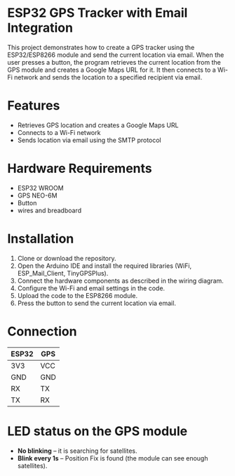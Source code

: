 # ESP32 GPS Tracker with Email Integration
This project demonstrates how to create a GPS tracker using the ESP32/ESP8266 module and send the current location via email. When the user presses a button, the program retrieves the current location from the GPS module and creates a Google Maps URL for it. It then connects to a Wi-Fi network and sends the location to a specified recipient via email.

# Features
- Retrieves GPS location and creates a Google Maps URL
- Connects to a Wi-Fi network
- Sends location via email using the SMTP protocol

# Hardware Requirements
- ESP32 WROOM
- GPS NEO-6M
- Button
- wires and breadboard

# Installation
1. Clone or download the repository.
2. Open the Arduino IDE and install the required libraries (WiFi, ESP_Mail_Client, TinyGPSPlus).
3. Connect the hardware components as described in the wiring diagram.
4. Configure the Wi-Fi and email settings in the code.
5. Upload the code to the ESP8266 module.
6. Press the button to send the current location via email.

# Connection 
| **ESP32** | **GPS**   |
|-------|-------|
| 3V3 | VCC  |
| GND | GND  |
| RX  |  TX  |
| TX  |  RX  |

# LED status on the GPS module
- **No blinking** – it is searching for satellites.</br>
- **Blink every 1s** – Position Fix is found (the module can see enough satellites).


